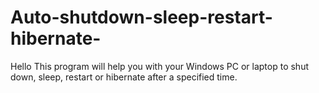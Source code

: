 # Auto-shutdown-sleep-restart-hibernate-
Hello
This program will help you with your Windows PC or laptop to shut down, sleep, restart or hibernate after a specified time.
